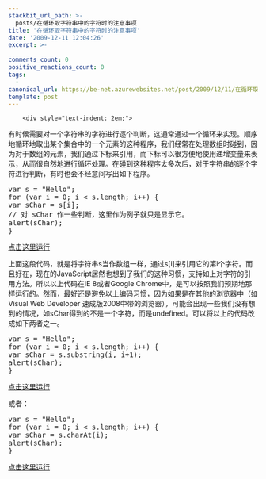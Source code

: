 ```yaml
---
stackbit_url_path: >-
  posts/在循环取字符串中的字符时的注意事项
title: '在循环取字符串中的字符时的注意事项'
date: '2009-12-11 12:04:26'
excerpt: >-
  
comments_count: 0
positive_reactions_count: 0
tags: 
  - 
canonical_url: https://be-net.azurewebsites.net/post/2009/12/11/在循环取字符串中的字符时的注意事项
template: post
---
```


        <div style="text-indent: 2em;">
<p>有时候需要对一个字符串的字符进行逐个判断，这通常通过一个循环来实现。顺序地循环地取出某个集合中的一个元素的这种程序，我们经常在处理数组时碰到，因为对于数组的元素，我们通过下标来引用，而下标可以很方便地使用递增变量来表示，从而很自然地进行循环处理。在碰到这种程序太多次后，对于字符串的逐个字符进行判断，有时也会不经意间写出如下程序。</p>
<pre class="brush: javascript" style="text-indent: 0;">var s = "Hello";
for (var i = 0; i &lt; s.length; i++) {
var sChar = s[i];
// 对 sChar 作一些判断，这里作为例子就只是显示它。
alert(sChar);
}
</pre>
<p><a href="http://www.myfootprints.cn/Javascript/Default.asp?s=var%20s%20%3D%20%22Hello%22;%0Afor%20(var%20i%20%3D%200;%20i%20%3C%20s.length;%20i%2B%2B)%20{%0Avar%20sChar%20%3D%20s[i];%0A//%20%E5%AF%B9%20sChar%20%E4%BD%9C%E4%B8%80%E4%BA%9B%E5%88%A4%E6%96%AD%EF%BC%8C%E8%BF%99%E9%87%8C%E4%BD%9C%E4%B8%BA%E4%BE%8B%E5%AD%90%E5%B0%B1%E5%8F%AA%E6%98%AF%E6%98%BE%E7%A4%BA%E5%AE%83%E3%80%82%0Aalert(sChar);%0A}" target="_blank" title="点击这里运行">点击这里运行</a></p>
<p>上面这段代码，就是将字符串s当作数组一样，通过s[i]来引用它的第i个字符。而且好在，现在的JavaScript居然也想到了我们的这种习惯，支持如上对字符的引用方法。所以以上代码在IE 8或者Google Chrome中，是可以按照我们预期地那样运行的。然而，最好还是避免以上编码习惯，因为如果是在其他的浏览器中（如Visual Web Developer 速成版2008中带的浏览器），可能会出现一些我们没有想到的情况，如sChar得到的不是一个字符，而是undefined。可以将以上的代码改成如下两者之一。</p>
<pre style="text-indent: 0;" class="brush: javascript">var s = "Hello";
for (var i = 0; i &lt; s.length; i++) {
var sChar = s.substring(i, i+1);
alert(sChar);
}
</pre>
<p><a href="http://www.myfootprints.cn/Javascript/Default.asp?s=var%20s%20%3D%20%22Hello%22;%0Afor%20(var%20i%20%3D%200;%20i%20%3C%20s.length;%20i%2B%2B)%20{%0Avar%20sChar%20%3D%20s.substring(i,%20i%2B1);%0Aalert(sChar);%0A}" target="_blank" title="点击这里运行">点击这里运行</a></p>
<p>或者：</p>
<pre class="brush: javascript" style="text-indent: 0;">var s = "Hello";
for (var i = 0; i &lt; s.length; i++) {
var sChar = s.charAt(i);
alert(sChar);
}
</pre>
<p><a href="http://www.myfootprints.cn/Javascript/Default.asp?s=var%20s%20%3D%20%22Hello%22;%0Afor%20(var%20i%20%3D%200;%20i%20%3C%20s.length;%20i%2B%2B)%20{%0Avar%20sChar%20%3D%20s.charAt(i);%0Aalert(sChar);%0A}" target="_blank" title="点击这里运行">点击这里运行</a></p>
</div>
      